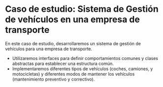 # Caso de estudio: Sistema de Gestión de vehículos en una empresa de transporte
En este caso de estudio, desarrollaremos un sistema de gestión de vehículos para una empresa de transporte. 
- Utilizaremos interfaces para definir comportamientos comunes y clases abstractas para establecer una estructura común.
- Implementaremos diferentes tipos de vehículos (coches, camiones, y motocicletas) y diferentes modos de mantener los vehículos (mantenimiento preventivo y correctivo).

